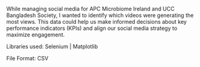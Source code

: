 While managing social media for APC Microbiome Ireland and UCC Bangladesh Society, I wanted to identify which videos were generating the most views. This data could help us make informed decisions about key performance indicators (KPIs) and align our social media strategy to maximize engagement.

Libraries used:
Selenium | Matplotlib

File Format:
CSV
